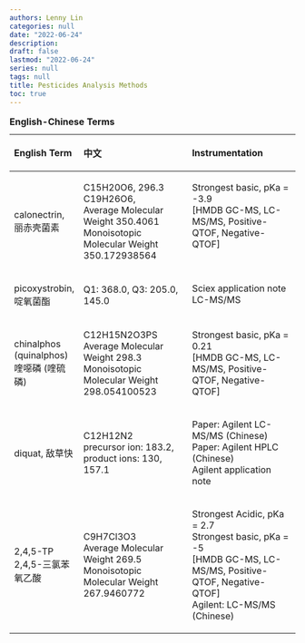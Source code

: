 ```yaml
---
authors: Lenny Lin
categories: null
date: "2022-06-24"
description: 
draft: false
lastmod: "2022-06-24"
series: null
tags: null
title: Pesticides Analysis Methods
toc: true
---
```





<!--more-->

<table style="width:100%;">
  <caption style="text-align:left", align = "top"><b>English-Chinese Terms</b></caption>
  <colgroup>
    <col style="width: 20%" /><col style="width: 40%" /><col style="width: 40%" />
  </colgroup>
  <thead>
  <tr style="text-align:left" class="header">
    <th><p>English Term</p></th><th><p>中文</p></th><th><p>Instrumentation</p></th>
  </tr>
  </thead>
  <tbody>
    <tr class="odd">
      <td VALIGN=Middle><p>
      calonectrin, 
      <br>
      丽赤壳菌素  
      </p></td>
      <td VALIGN=Middle><p>
      C15H20O6, 296.3
      <br>
      C19H26O6, 
      <br>
      Average Molecular Weight 350.4061
      <br>
      Monoisotopic Molecular Weight	350.172938564
      </p></td>
      <td VALIGN=TOP><p>
      Strongest basic, pKa = -3.9
      <br>
      <a ref ="https://hmdb.ca/metabolites/HMDB0034915">[HMDB GC-MS, LC-MS/MS, Positive-QTOF, Negative-QTOF]</a>
      </p></td>
    </tr>
    <tr class="even">
      <td VALIGN=Middle><p>
      picoxystrobin,
      <br>
      啶氧菌酯
      </p></td>
      <td VALIGN=Middle><p>
      Q1: 368.0, Q3: 205.0, 145.0
      </p></td>
      <td VALIGN=TOP><p>
      <a ref = "https://sciex.com/content/dam/SCIEX/pdf/tech-notes/cn/RUO-MKT-02-9447-ZH-A.pdf">Sciex application note LC-MS/MS</a>
      </p></td>
    </tr>
    <tr class="odd">
      <td VALIGN=Middle><p>
      chinalphos (quinalphos)
      <br>
      喹噁磷 (喹硫磷)
      </p></td>
      <td VALIGN=Middle><p>
      C12H15N2O3PS
      <br>
      Average Molecular Weight	298.3
      <br>
      Monoisotopic Molecular Weight	298.054100523
      </p></td>
      <td VALIGN=TOP><p>
      Strongest basic, pKa = 0.21
      <br>
      <a ref ="https://hmdb.ca/metabolites/HMDB0257033">[HMDB GC-MS, LC-MS/MS, Positive-QTOF, Negative-QTOF]</a>
      </p></td>
    </tr>
    <tr class="even">
      <td VALIGN=Middle><p>
      diquat, 敌草快
      </p></td>
      <td VALIGN=Middle><p>
      C12H12N2  
      <br>
      precursor ion: 183.2, product ions: 130, 157.1
      </p></td>
      <td VALIGN=TOP><p>
      <a ref="http://nyfzx.com/pdf/fx/液相色谱-串联质谱法测定水果中8种极性农药残留量.pdf">Paper: Agilent LC-MS/MS (Chinese)</a>
      <br>
      <a ref = "https://www.chemalink.net/data/download/53f8136d60c08a6a.html">Paper: Agilent HPLC (Chinese)</a>
      <br>
      <a ref = "https://www.agilent.com/cs/library/applications/5990-6323CHCN.pdf">Agilent application note</a>
      </p></td>
    </tr>
    <tr class="odd">
      <td VALIGN=Middle><p>
      2,4,5-TP
      <br>
      2,4,5-三氯苯氧乙酸
      </p></td>
      <td VALIGN=Middle><p>
      C9H7Cl3O3
      <br>
      Average Molecular Weight	269.5
      <br>
      Monoisotopic Molecular Weight	267.9460772
      </p></td>
      <td VALIGN=TOP><p>
      Strongest Acidic, pKa = 2.7
      <br>
      Strongest basic, pKa = -5
      <br>
      <a ref = "https://hmdb.ca/metabolites/HMDB0257033">[HMDB GC-MS, LC-MS/MS, Positive-QTOF, Negative-QTOF]</a>
      <br>
      <a ref="https://www.agilent.com/cs/library/applications/5991-8661ZHCN.pdf">Agilent: LC-MS/MS (Chinese)</a>
      </p></td>
    </tr>
  </tbody>
</table>
